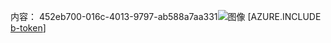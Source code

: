 内容： 452eb700-016c-4013-9797-ab588a7aa331![图像](024ee82e-e584-4710-b30b-d7efd155d1a0.png)
[AZURE.INCLUDE [b-token](dc69fd73-d0ed-4b2f-ad92-a238247adb56.md)]
